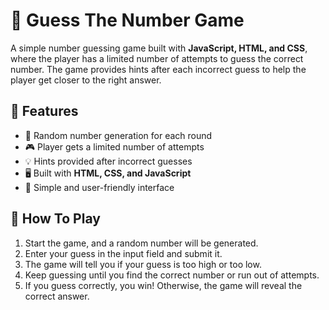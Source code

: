# 🎯 Guess The Number Game  

A simple number guessing game built with **JavaScript, HTML, and CSS**, where the player has a limited number of attempts to guess the correct number. The game provides hints after each incorrect guess to help the player get closer to the right answer.  

## 📌 Features  

- 🔢 Random number generation for each round  
- 🎮 Player gets a limited number of attempts  
- 💡 Hints provided after incorrect guesses  
- 🖥️ Built with **HTML, CSS, and JavaScript**  
- 🎨 Simple and user-friendly interface  

## 🎲 How To Play  

1. Start the game, and a random number will be generated.  
2. Enter your guess in the input field and submit it.  
3. The game will tell you if your guess is too high or too low.  
4. Keep guessing until you find the correct number or run out of attempts.  
5. If you guess correctly, you win! Otherwise, the game will reveal the correct answer.  




